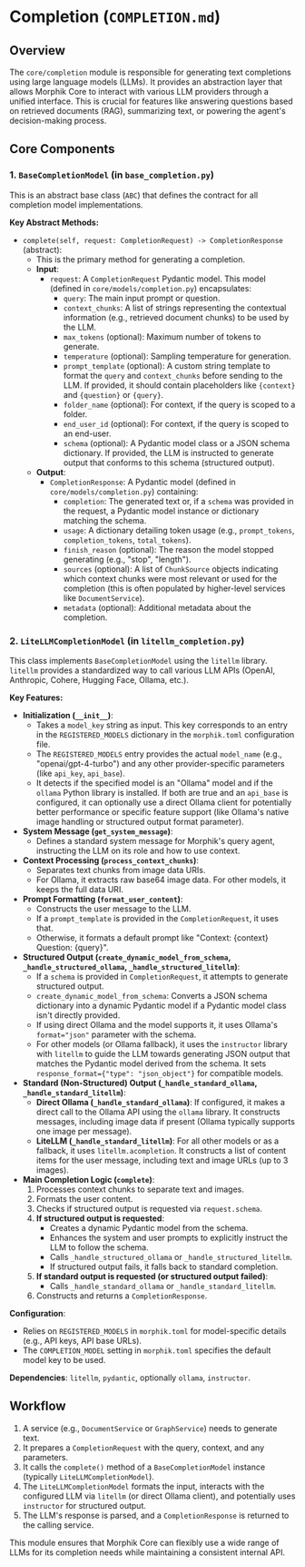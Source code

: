 # Completion (`COMPLETION.md`)

## Overview

The `core/completion` module is responsible for generating text completions using large language models (LLMs). It provides an abstraction layer that allows Morphik Core to interact with various LLM providers through a unified interface. This is crucial for features like answering questions based on retrieved documents (RAG), summarizing text, or powering the agent's decision-making process.

## Core Components

### 1. `BaseCompletionModel` (in `base_completion.py`)

This is an abstract base class (`ABC`) that defines the contract for all completion model implementations.

**Key Abstract Methods:**

*   `complete(self, request: CompletionRequest) -> CompletionResponse` (abstract):
    *   This is the primary method for generating a completion.
    *   **Input**:
        *   `request`: A `CompletionRequest` Pydantic model. This model (defined in `core/models/completion.py`) encapsulates:
            *   `query`: The main input prompt or question.
            *   `context_chunks`: A list of strings representing the contextual information (e.g., retrieved document chunks) to be used by the LLM.
            *   `max_tokens` (optional): Maximum number of tokens to generate.
            *   `temperature` (optional): Sampling temperature for generation.
            *   `prompt_template` (optional): A custom string template to format the `query` and `context_chunks` before sending to the LLM. If provided, it should contain placeholders like `{context}` and `{question}` or `{query}`.
            *   `folder_name` (optional): For context, if the query is scoped to a folder.
            *   `end_user_id` (optional): For context, if the query is scoped to an end-user.
            *   `schema` (optional): A Pydantic model class or a JSON schema dictionary. If provided, the LLM is instructed to generate output that conforms to this schema (structured output).
    *   **Output**:
        *   `CompletionResponse`: A Pydantic model (defined in `core/models/completion.py`) containing:
            *   `completion`: The generated text or, if a `schema` was provided in the request, a Pydantic model instance or dictionary matching the schema.
            *   `usage`: A dictionary detailing token usage (e.g., `prompt_tokens`, `completion_tokens`, `total_tokens`).
            *   `finish_reason` (optional): The reason the model stopped generating (e.g., "stop", "length").
            *   `sources` (optional): A list of `ChunkSource` objects indicating which context chunks were most relevant or used for the completion (this is often populated by higher-level services like `DocumentService`).
            *   `metadata` (optional): Additional metadata about the completion.

### 2. `LiteLLMCompletionModel` (in `litellm_completion.py`)

This class implements `BaseCompletionModel` using the `litellm` library. `litellm` provides a standardized way to call various LLM APIs (OpenAI, Anthropic, Cohere, Hugging Face, Ollama, etc.).

**Key Features:**

*   **Initialization (`__init__`)**:
    *   Takes a `model_key` string as input. This key corresponds to an entry in the `REGISTERED_MODELS` dictionary in the `morphik.toml` configuration file.
    *   The `REGISTERED_MODELS` entry provides the actual `model_name` (e.g., "openai/gpt-4-turbo") and any other provider-specific parameters (like `api_key`, `api_base`).
    *   It detects if the specified model is an "Ollama" model and if the `ollama` Python library is installed. If both are true and an `api_base` is configured, it can optionally use a direct Ollama client for potentially better performance or specific feature support (like Ollama's native image handling or structured output format parameter).
*   **System Message (`get_system_message`)**:
    *   Defines a standard system message for Morphik's query agent, instructing the LLM on its role and how to use context.
*   **Context Processing (`process_context_chunks`)**:
    *   Separates text chunks from image data URIs.
    *   For Ollama, it extracts raw base64 image data. For other models, it keeps the full data URI.
*   **Prompt Formatting (`format_user_content`)**:
    *   Constructs the user message to the LLM.
    *   If a `prompt_template` is provided in the `CompletionRequest`, it uses that.
    *   Otherwise, it formats a default prompt like "Context: {context} Question: {query}".
*   **Structured Output (`create_dynamic_model_from_schema`, `_handle_structured_ollama`, `_handle_structured_litellm`)**:
    *   If a `schema` is provided in `CompletionRequest`, it attempts to generate structured output.
    *   `create_dynamic_model_from_schema`: Converts a JSON schema dictionary into a dynamic Pydantic model if a Pydantic model class isn't directly provided.
    *   If using direct Ollama and the model supports it, it uses Ollama's `format="json"` parameter with the schema.
    *   For other models (or Ollama fallback), it uses the `instructor` library with `litellm` to guide the LLM towards generating JSON output that matches the Pydantic model derived from the schema. It sets `response_format={"type": "json_object"}` for compatible models.
*   **Standard (Non-Structured) Output (`_handle_standard_ollama`, `_handle_standard_litellm`)**:
    *   **Direct Ollama (`_handle_standard_ollama`)**: If configured, it makes a direct call to the Ollama API using the `ollama` library. It constructs messages, including image data if present (Ollama typically supports one image per message).
    *   **LiteLLM (`_handle_standard_litellm`)**: For all other models or as a fallback, it uses `litellm.acompletion`. It constructs a list of content items for the user message, including text and image URLs (up to 3 images).
*   **Main Completion Logic (`complete`)**:
    1.  Processes context chunks to separate text and images.
    2.  Formats the user content.
    3.  Checks if structured output is requested via `request.schema`.
    4.  **If structured output is requested**:
        *   Creates a dynamic Pydantic model from the schema.
        *   Enhances the system and user prompts to explicitly instruct the LLM to follow the schema.
        *   Calls `_handle_structured_ollama` or `_handle_structured_litellm`.
        *   If structured output fails, it falls back to standard completion.
    5.  **If standard output is requested (or structured output failed)**:
        *   Calls `_handle_standard_ollama` or `_handle_standard_litellm`.
    6.  Constructs and returns a `CompletionResponse`.

**Configuration**:
*   Relies on `REGISTERED_MODELS` in `morphik.toml` for model-specific details (e.g., API keys, API base URLs).
*   The `COMPLETION_MODEL` setting in `morphik.toml` specifies the default model key to be used.

**Dependencies**: `litellm`, `pydantic`, optionally `ollama`, `instructor`.

## Workflow

1.  A service (e.g., `DocumentService` or `GraphService`) needs to generate text.
2.  It prepares a `CompletionRequest` with the query, context, and any parameters.
3.  It calls the `complete()` method of a `BaseCompletionModel` instance (typically `LiteLLMCompletionModel`).
4.  The `LiteLLMCompletionModel` formats the input, interacts with the configured LLM via `litellm` (or direct Ollama client), and potentially uses `instructor` for structured output.
5.  The LLM's response is parsed, and a `CompletionResponse` is returned to the calling service.

This module ensures that Morphik Core can flexibly use a wide range of LLMs for its completion needs while maintaining a consistent internal API.